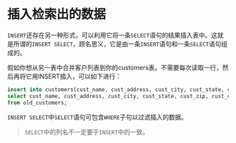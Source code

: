 # 插入检索出的数据

`INSERT`还存在另一种形式，可以利用它将一条`SELECT`语句的结果插入表中。这就是所谓的`INSERT SELECT`，顾名思义，它是由一条`INSERT`语句和一条`SELECT`语句组成的。

假如你想从另一表中合并客户列表到你的customers表。不需要每次读取一行，然后再将它用INSERT插入，可以如下进行：

```sql
insert into customers(cust_name, cust_address, cust_city, cust_state, cust_zip, cust_country)
select cust_name, cust_address, cust_city, cust_state, cust_zip, cust_country 
from old_customers;
```

`INSERT SELECT`中`SELECT`语句可包含`WHERE`子句以过滤插入的数据。

> `SELECT`中的列名不一定要于`INSERT`中的一致。
